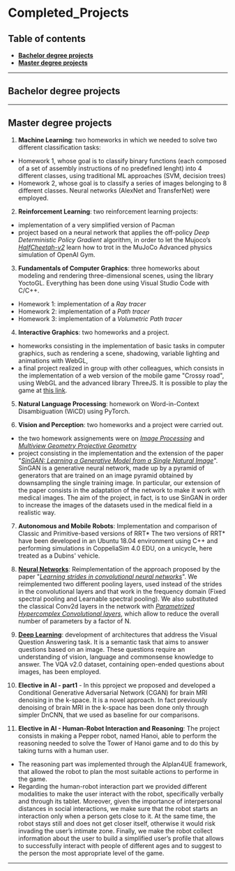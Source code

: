 # Completed_Projects

## Table of contents

* [**Bachelor degree projects**](https://github.com/Sofia-Santilli/Completed_Projects/tree/main/Bachelor's%20degree%20projects)
* [**Master degree projects**](https://github.com/Sofia-Santilli/Completed_Projects/tree/main/Master's%20degree%20projects)
***

## Bachelor degree projects

***

## Master degree projects

1. **Machine Learning**: two homeworks in which we needed to solve two different classification tasks:
* Homework 1, whose goal is to classify binary functions (each composed of a set of assembly instructions of no predefined lenght) into 4 different classes, using traditional ML approaches (SVM, decision trees) 
* Homework 2, whose goal is to classify a series of images belonging to 8 different classes. Neural networks (AlexNet and TransferNet) were employed.

2. **Reinforcement Learning**: two reinforcement learning projects:
* implementation of a very simplified version of Pacman
* project based on a neural network that applies the off-policy _Deep Deterministic Policy Gradient_ algorithm, 
in order to let the Mujoco’s [_HalfCheetah-v2_](https://gym.openai.com/envs/HalfCheetah-v2/) learn how 
to trot in the MuJoCo Advanced physics simulation of OpenAI Gym.

3. **Fundamentals of Computer Graphics**: three homeworks about modeling and rendering three-dimensional scenes, using the library YoctoGL. Everything has been done using Visual Studio Code with C/C++.
* Homework 1: implementation of a _Ray tracer_
* Homework 2: implementation of a _Path tracer_
* Homework 3: implementation of a _Volumetric Path tracer_

4. **Interactive Graphics**: two homeworks and a project.
* homeworks consisting in the implementation of basic tasks in computer graphics, such as rendering a scene, 
shadowing, variable lighting and animations with WebGL,
* a final project realized in group with other colleagues, which consists in the 
implementation of a web version of the mobile game "Crossy road", using WebGL and the advanced library ThreeJS. 
It is possible to play the game at [this link](https://lucpol98.github.io/university_projects/Master%20Degree/Interactive%20Graphics/Project/main.html).

5. **Natural Language Processing**: homework on Word-in-Context Disambiguation (WiCD) using PyTorch.

6. **Vision and Perception**: two homeworks and a project were carried out.
* the two homework assignements were on [_Image Processing_](https://en.wikipedia.org/wiki/Digital_image_processing)
and [_Multiview Geometry Projective Geometry_](https://en.wikipedia.org/wiki/Projective_geometry)
* project consisting in the implementation and the extension of the paper
 "[_SinGAN: Learning a Generative Model from a Single Natural Image_](https://arxiv.org/pdf/1905.01164.pdf)". 
 SinGAN is a generative neural network, made up by a pyramid of generators that are trained on an image pyramid obtained by downsampling the single training image.
 In particular, our extension of the paper consists in the adaptation of the network to make it work 
 with medical images. The aim of the project, in fact, is to use SinGAN in order to increase the images of the datasets used in the medical field in a realistic way.

7. **Autonomous and Mobile Robots**: Implementation and comparison of Classic and Primitive-based versions of RRT*
The two versions of RRT* have been developed in an Ubuntu 18.04 environment using C++ and performing simulations in CoppeliaSim 4.0 EDU, on a unicycle, here treated as a Dubins' vehicle.

8. [**Neural Networks**](https://github.com/Sofia-Santilli/Completed_Projects/tree/main/Master%20degree%20projects/Neural%20Networks): Reimplementation of the approach proposed by the paper "[_Learning strides in convolutional neural networks_](https://arxiv.org/pdf/2202.01653.pdf)".
We reimplemented two different pooling layers, used instead of the strides in the convolutional layers and that work in the frequency domain (Fixed spectral pooling and Learnable spectral pooling).
We also substituted the classical Conv2d layers in the network with [_Parametrized Hypercomplex Convolutional layers_](https://arxiv.org/pdf/2110.04176.pdf), which allow to reduce the overall number of parameters by a factor of N.

9. [**Deep Learning**](https://github.com/Sofia-Santilli/Completed_Projects/tree/main/Master%20degree%20projects/Deep%20Learning): development of architectures that address the Visual Question Answering task. It is a semantic task that aims to answer questions based on an image.
These questions require an understanding of vision, language and commonsense knowledge to answer. The VQA v2.0 dataset, containing open-ended questions about images, has been employed.

10. **Elective in AI - part1** - In this pproject we proposed and developed a Conditional Generative Adversarial Network (CGAN) for brain MRI denoising in the k-space. 
It is a novel approach. In fact previously denoising of brain MRI in the k-space has been done only through simpler DnCNN, that we used as baseline for our comparisons.

11. **Elective in AI - Human-Robot Interaction and Reasoning**: The project consists in making a Pepper robot, named
Hanoi, able to perform the reasoning needed to solve the Tower of Hanoi game and to do this by taking
turns with a human user. 
* The reasoning part was implemented through the AIplan4UE framework, that allowed the robot to plan the most suitable actions to performe in the game.
* Regarding the human-robot interaction part we provided different modalities to make the user interact with the robot,
specifically verbally and through its tablet. Moreover, given the importance of interpersonal distances in
social interactions, we make sure that the robot starts an interaction only when a person gets close to it. 
At the same time, the robot stays still and does not get closer itself,
otherwise it would risk invading the user’s intimate zone. 
Finally, we make the robot collect information about the user to build a simplified user’s profile that allows 
to successfully interact with people of different ages and to suggest to the person the most appropriate level of the game.


***